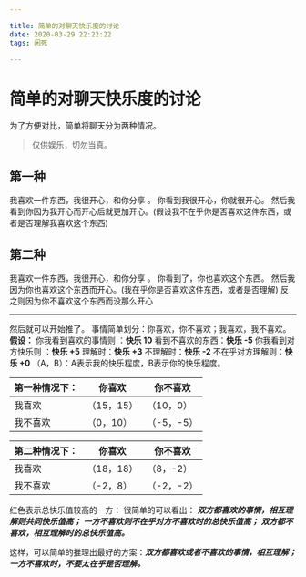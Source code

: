 ```yaml
---

title: 简单的对聊天快乐度的讨论
date: 2020-03-29 22:22:22
tags: 闲死

---
```


# 简单的对聊天快乐度的讨论

为了方便对比，简单将聊天分为两种情况。
> 仅供娱乐，切勿当真。

## 第一种
我喜欢一件东西，我很开心，和你分享 。
你看到我很开心，你就很开心。
然后我看到你因为我开心而开心后就更加开心。(假设我不在乎你是否喜欢这件东西，或者是否理解我喜欢这个东西)


## 第二种
我喜欢一件东西，我很开心，和你分享 。
你看到了，你也喜欢这个东西。
然后我因为你也喜欢这个东西而开心。(我在乎你是否喜欢这件东西，或者是否理解)
反之则因为你不喜欢这个东西而没那么开心



---

然后就可以开始推了。
事情简单划分：你喜欢，你不喜欢；我喜欢，我不喜欢。
**假设：**
你我看到喜欢的事情则 ：**快乐 10**
看到不喜欢的东西：**快乐 -5**
你我看到对方快乐则 ：**快乐 +5**
理解时：**快乐 +3**
不理解时：**快乐 -2**
不在乎对方理解则：**快乐 +0**
（A，B）：A表示我的快乐程度，B表示你的快乐程度。

| **第一种情况下：** | 你喜欢 | 你不喜欢 |
| --- | --- | --- |
| 我喜欢 | （15，15） | （10，0） |
| 我不喜欢 | （0，10） | （-5，-5） |


| **第二种情况下：** | 你喜欢 | 你不喜欢 |
| --- | --- | --- |
| 我喜欢 | （18，18） | （8，-2） |
| 我不喜欢 | （-2，8） | （-2，-2） |

红色表示总快乐值较高的一方：
很简单的可以看出：
**_双方都喜欢的事情，相互理解则共同快乐值高；_**
**_一方不喜欢则不在乎对方不喜欢时的总快乐值高；_**
**_双方都不喜欢，相互理解时的总快乐值高。_**

这样，可以简单的推理出最好的方案：**_双方都喜欢或者不喜欢的事情，相互理解；一方不喜欢时，不要太在乎是否理解。_**
